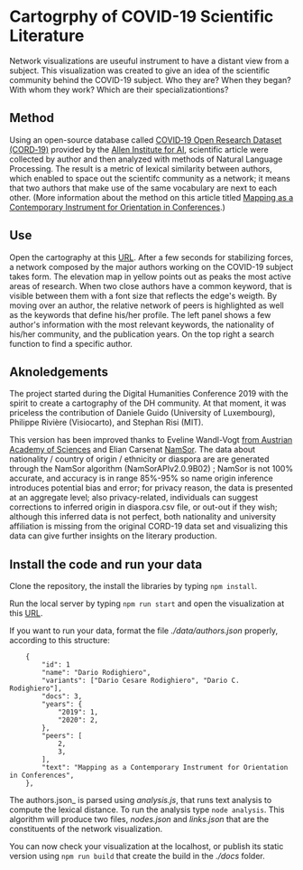 # Cartogrphy of COVID-19 Scientific Literature

Network visualizations are useuful instrument to have a distant view from a subject. This visualization was created to give an idea of the scientific community behind the COVID-19 subject. Who they are? When they began? With whom they work? Which are their specializationtions?

## Method

Using an open-source database called <a href='https://pages.semanticscholar.org/coronavirus-research'>COVID&#8209;19 Open Research Dataset (CORD&#8209;19)</a> provided by the <a href='https://allenai.org/'>Allen Institute for AI</a>, scientific article were collected by author and then analyzed with methods of Natural Language Processing. The result is a metric of lexical similarity between authors, which enabled to space out the scientifc community as a network; it means that two authors that make use of the same vocabulary are next to each other. (More information about the method on this article titled [Mapping as a Contemporary Instrument for Orientation in Conferences](https://doi.org/10.5281/zenodo.3611341).)

## Use

Open the cartography at this [URL](https://rodighiero.github.io/COVID-19/). After a few seconds for stabilizing forces, a network composed by the major authors working on the COVID-19 subject takes form. The elevation map in yellow points out as peaks the most active areas of research. When two close authors have a common keyword, that is visible between them with a font size that reflects the edge's weigth. By moving over an author, the relative network of peers is highlighted as well as the keywords that define his/her profile. The left panel shows a few author's information with the most relevant keywords, the nationality of his/her community, and the publication years. On the top right a search function to find a specific author.

## Aknoledgements

The project started during the Digital Humanities Conference 2019 with the spirit to create a cartography of the DH community. At that moment, it was priceless the contribution of Daniele Guido (University of Luxembourg), Philippe Rivière (Visiocarto), and Stephan Risi (MIT).

This version has been improved thanks to Eveline Wandl-Vogt [from Austrian Academy of Sciences](https://www.oeaw.ac.at) and Elian Carsenat [NamSor](https://www.namsor.com). The data about nationality / country of origin / ethnicity or diaspora are  are generated through the NamSor algorithm (NamSorAPIv2.0.9B02) ; NamSor is not 100% accurate, and accuracy is in range 85%-95% so name origin inference introduces potential bias and error; for privacy reason, the data is presented at an aggregate level; also privacy-related, individuals can suggest corrections to inferred origin in diaspora.csv file, or out-out if they wish; although this inferred data is not perfect, both nationality and university affiliation is missing from the original CORD-19 data set and visualizing this data can give further insights on the literary production. 


## Install the code and run your data

Clone the repository, the install the libraries by typing `npm install`.

Run the local server by typing `npm run start` and open the visualization at this [URL](http://localhost:8080).

If you want to run your data, format the file _./data/authors.json_ properly, according to this structure:

```
	{
		"id": 1
		"name": "Dario Rodighiero",
		"variants": ["Dario Cesare Rodighiero", "Dario C. Rodighiero"],
		"docs": 3,
		"years": {
			"2019": 1,
			"2020": 2,
		},
		"peers": [
			2,
			3,
		],
		"text": "Mapping as a Contemporary Instrument for Orientation in Conferences",
	},
```

The authors.json_ is parsed using _analysis.js_, that runs text analysis to compute the lexical distance. To run the analysis type `node analysis`. This algorithm will produce two files, _nodes.json_ and _links.json_ that are the constituents of the network visualization.

You can now check your visualization at the localhost, or publish its static version using `npm run build` that create the build in the _./docs_ folder.
